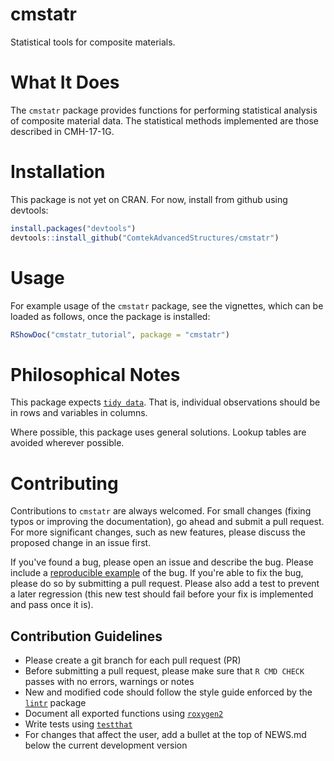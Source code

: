 # cmstatr
Statistical tools for composite materials.

# What It Does
The `cmstatr` package provides functions for performing statistical analysis
of composite material data. The statistical methods implemented are those
described in CMH-17-1G.

# Installation
This package is not yet on CRAN. For now, install from github using devtools:

```r
install.packages("devtools")
devtools::install_github("ComtekAdvancedStructures/cmstatr")
```

# Usage
For example usage of the `cmstatr` package, see the vignettes, which can be
loaded as follows, once the package is installed:

```r
RShowDoc("cmstatr_tutorial", package = "cmstatr")
```

# Philosophical Notes
This package expects
[`tidy data`](https://cran.r-project.org/web/packages/tidyr/vignettes/tidy-data.html).
That is, individual observations should be in rows and variables in columns.

Where possible, this package uses general solutions. Lookup tables are avoided
wherever possible.

# Contributing
Contributions to `cmstatr` are always welcomed. For small changes (fixing typos
or improving the documentation), go ahead and submit a pull request. For more
significant changes, such as new features, please discuss the proposed change
in an issue first.

If you've found a bug, please open an issue and describe the bug. Please
include a [reproducible example](https://reprex.tidyverse.org/) of the bug.
If you're able to fix the bug, please do so by submitting a pull request.
Please also add a test to prevent a later regression (this new test should
fail before your fix is implemented and pass once it is).

## Contribution Guidelines
- Please create a git branch for each pull request (PR)
- Before submitting a pull request, please make sure that `R CMD CHECK`
  passes with no errors, warnings or notes
- New and modified code should follow the style guide enforced by the
  [`lintr`](https://cran.r-project.org/web/packages/lintr/index.html)
  package
- Document all exported functions using
  [`roxygen2`](https://cran.r-project.org/package=roxygen2)
- Write tests using [`testthat`](https://cran.r-project.org/package=testthat)
- For changes that affect the user, add a bullet at the top of NEWS.md below
  the current development version
